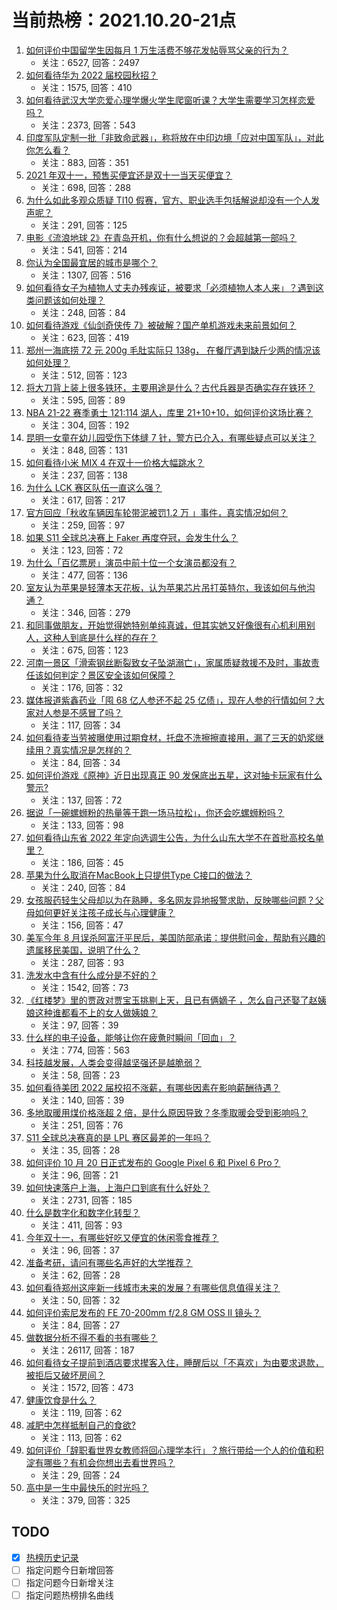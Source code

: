 # 当前热榜：2021.10.20-21点
1. [如何评价中国留学生因每月 1 万生活费不够花发帖辱骂父亲的行为？](https://www.zhihu.com/question/493072693)
    * 关注：6527, 回答：2497
2. [如何看待华为 2022 届校园秋招？](https://www.zhihu.com/question/493343078)
    * 关注：1575, 回答：410
3. [如何看待武汉大学恋爱心理学爆火学生爬窗听课？大学生需要学习怎样恋爱吗？](https://www.zhihu.com/question/493301827)
    * 关注：2373, 回答：543
4. [印度军队定制一批「非致命武器」，称将放在中印边境「应对中国军队」，对此你怎么看？](https://www.zhihu.com/question/493416204)
    * 关注：883, 回答：351
5. [2021 年双十一，预售买便宜还是双十一当天买便宜？](https://www.zhihu.com/question/489979828)
    * 关注：698, 回答：288
6. [为什么如此多观众质疑 TI10 假赛，官方、职业选手包括解说却没有一个人发声呢？](https://www.zhihu.com/question/493249344)
    * 关注：291, 回答：125
7. [电影《流浪地球 2》在青岛开机，你有什么想说的？会超越第一部吗？](https://www.zhihu.com/question/492543746)
    * 关注：541, 回答：214
8. [你认为全国最宜居的城市是哪个？](https://www.zhihu.com/question/488808761)
    * 关注：1307, 回答：516
9. [如何看待女子为植物人丈夫办残疾证，被要求「必须植物人本人来」？遇到这类问题该如何处理？](https://www.zhihu.com/question/493431439)
    * 关注：248, 回答：84
10. [如何看待游戏《仙剑奇侠传 7》被破解？国产单机游戏未来前景如何？](https://www.zhihu.com/question/493060450)
    * 关注：623, 回答：419
11. [郑州一海底捞 72 元 200g 毛肚实际只 138g， 在餐厅遇到缺斤少两的情况该如何处理？](https://www.zhihu.com/question/493293360)
    * 关注：512, 回答：123
12. [将大刀背上装上很多铁环，主要用途是什么？古代兵器是否确实存在铁环？](https://www.zhihu.com/question/25252859)
    * 关注：595, 回答：89
13. [NBA 21-22 赛季勇士 121:114 湖人，库里 21+10+10，如何评价这场比赛？](https://www.zhihu.com/question/493412868)
    * 关注：304, 回答：192
14. [昆明一女童在幼儿园受伤下体缝 7 针，警方已介入，有哪些疑点可以关注？](https://www.zhihu.com/question/493427454)
    * 关注：848, 回答：131
15. [如何看待小米 MIX 4 在双十一价格大幅跳水？](https://www.zhihu.com/question/493416533)
    * 关注：237, 回答：138
16. [为什么 LCK 赛区队伍一直这么强？](https://www.zhihu.com/question/492644323)
    * 关注：617, 回答：217
17. [官方回应「秋收车辆因车轮带泥被罚1.2 万 」事件，真实情况如何？](https://www.zhihu.com/question/493101460)
    * 关注：259, 回答：97
18. [如果 S11 全球总决赛上 Faker 再度夺冠，会发生什么？](https://www.zhihu.com/question/493245034)
    * 关注：123, 回答：72
19. [为什么「百亿票房」演员中前十位一个女演员都没有？](https://www.zhihu.com/question/493017090)
    * 关注：477, 回答：136
20. [室友认为苹果是轻薄本天花板，认为苹果芯片吊打英特尔，我该如何与他沟通？](https://www.zhihu.com/question/486903361)
    * 关注：346, 回答：279
21. [和同事做朋友，开始觉得她特别单纯真诚，但其实她又好像很有心机利用别人，这种人到底是什么样的存在？](https://www.zhihu.com/question/492932503)
    * 关注：675, 回答：123
22. [河南一景区「滑索钢丝断裂致女子坠湖溺亡」，家属质疑救援不及时，事故责任该如何判定？景区安全该如何保障？](https://www.zhihu.com/question/493254337)
    * 关注：176, 回答：32
23. [媒体报道紫鑫药业「囤 68 亿人参还不起 25 亿债」，现在人参的行情如何？大家对人参是不感冒了吗？](https://www.zhihu.com/question/493420208)
    * 关注：117, 回答：34
24. [如何看待麦当劳被曝使用过期食材，托盘不洗擦擦直接用，漏了三天的奶浆继续用？真实情况是怎样的？](https://www.zhihu.com/question/493528987)
    * 关注：84, 回答：34
25. [如何评价游戏《原神》近日出现真正 90 发保底出五星，这对抽卡玩家有什么警示?](https://www.zhihu.com/question/492633758)
    * 关注：137, 回答：72
26. [据说「一碗螺蛳粉的热量等于跑一场马拉松」，你还会吃螺蛳粉吗？](https://www.zhihu.com/question/492405982)
    * 关注：133, 回答：98
27. [如何看待山东省 2022 年定向选调生公告，为什么山东大学不在首批高校名单里？](https://www.zhihu.com/question/492828841)
    * 关注：186, 回答：45
28. [苹果为什么取消在MacBook上只提供Type C接口的做法？](https://www.zhihu.com/question/493201692)
    * 关注：240, 回答：84
29. [女孩服药轻生父母却以为在熟睡，多名网友异地报警求助，反映哪些问题？父母如何更好关注孩子成长与心理健康？](https://www.zhihu.com/question/493263849)
    * 关注：156, 回答：47
30. [美军今年 8 月误杀阿富汗平民后，美国防部承诺：提供慰问金，帮助有兴趣的遗属移民美国，说明了什么？](https://www.zhihu.com/question/493031181)
    * 关注：287, 回答：93
31. [洗发水中含有什么成分是不好的？](https://www.zhihu.com/question/293323473)
    * 关注：1542, 回答：73
32. [《红楼梦》里的贾政对贾宝玉挑剔上天，且已有俩嫡子 ，怎么自己还娶了赵姨娘这种谁都看不上的女人做姨娘？](https://www.zhihu.com/question/490128228)
    * 关注：97, 回答：39
33. [什么样的电子设备，能够让你在疲惫时瞬间「回血」？](https://www.zhihu.com/question/493360720)
    * 关注：774, 回答：563
34. [科技越发展，人类会变得越坚强还是越脆弱？](https://www.zhihu.com/question/492294837)
    * 关注：58, 回答：23
35. [如何看待美团 2022 届校招不涨薪，有哪些因素在影响薪酬待遇？](https://www.zhihu.com/question/492531549)
    * 关注：140, 回答：39
36. [多地取暖用煤价格涨超 2 倍，是什么原因导致？冬季取暖会受到影响吗？](https://www.zhihu.com/question/493430485)
    * 关注：251, 回答：76
37. [S11 全球总决赛真的是 LPL 赛区最差的一年吗？](https://www.zhihu.com/question/492955893)
    * 关注：35, 回答：28
38. [如何评价 10 月 20 日正式发布的 Google Pixel 6 和 Pixel 6 Pro？](https://www.zhihu.com/question/477813513)
    * 关注：96, 回答：21
39. [如何快速落户上海，上海户口到底有什么好处？](https://www.zhihu.com/question/455579654)
    * 关注：2731, 回答：185
40. [什么是数字化和数字化转型？](https://www.zhihu.com/question/343916263)
    * 关注：411, 回答：93
41. [今年双十一，有哪些好吃又便宜的休闲零食推荐？](https://www.zhihu.com/question/489935883)
    * 关注：96, 回答：37
42. [准备考研，请问有哪些名声好的大学推荐？](https://www.zhihu.com/question/493436880)
    * 关注：62, 回答：28
43. [如何看待郑州这座新一线城市未来的发展？有哪些信息值得关注？](https://www.zhihu.com/question/493445261)
    * 关注：50, 回答：32
44. [如何评价索尼发布的 FE 70-200mm f/2.8 GM OSS II 镜头？](https://www.zhihu.com/question/492250017)
    * 关注：84, 回答：27
45. [做数据分析不得不看的书有哪些？](https://www.zhihu.com/question/19640095)
    * 关注：26117, 回答：187
46. [如何看待女子提前到酒店要求撵客入住，睡醒后以「不喜欢」为由要求退款，被拒后又破坏房间？](https://www.zhihu.com/question/493266910)
    * 关注：1572, 回答：473
47. [健康饮食是什么？](https://www.zhihu.com/question/422311198)
    * 关注：119, 回答：62
48. [减肥中怎样抵制自己的食欲?](https://www.zhihu.com/question/459324649)
    * 关注：113, 回答：62
49. [如何评价「辞职看世界女教师将回心理学本行」？旅行带给一个人的价值和积淀有哪些？有机会你想出去看世界吗？](https://www.zhihu.com/question/493198242)
    * 关注：29, 回答：24
50. [高中是一生中最快乐的时光吗？](https://www.zhihu.com/question/486933218)
    * 关注：379, 回答：325
## TODO
* [x] [热榜历史记录](hot_history/AllHot.md)
* [ ] 指定问题今日新增回答
* [ ] 指定问题今日新增关注
* [ ] 指定问题热榜排名曲线
